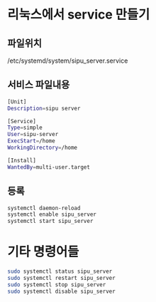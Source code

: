 # 리눅스에서 service 만들기

## 파일위치
/etc/systemd/system/sipu_server.service

## 서비스 파일내용
```sh
[Unit]
Description=sipu server

[Service]
Type=simple
User=sipu-server
ExecStart=/home
WorkingDirectory=/home

[Install]
WantedBy=multi-user.target
```

## 등록

```bash
systemctl daemon-reload
systemctl enable sipu_server
systemctl start sipu_server
```
# 기타 명령어들

```bash
sudo systemctl status sipu_server
sudo systemctl restart sipu_server
sudo systemctl stop sipu_server
sudo systemctl disable sipu_server
```
